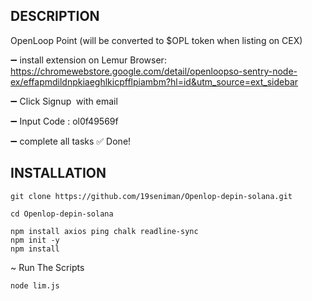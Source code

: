 ## DESCRIPTION

OpenLoop Point (will be converted to $OPL token when listing on CEX)

➖ install extension on Lemur Browser: https://chromewebstore.google.com/detail/openloopso-sentry-node-ex/effapmdildnpkiaeghlkicpfflpiambm?hl=id&utm_source=ext_sidebar

➖ Click Signup  with email

➖ Input Code : ol0f49569f

➖ complete all tasks
✅ Done!

## INSTALLATION

```
git clone https://github.com/19seniman/Openlop-depin-solana.git
```
```
cd Openlop-depin-solana
```
```
npm install axios ping chalk readline-sync
npm init -y
npm install
```

~ Run The Scripts
```
node lim.js
```

